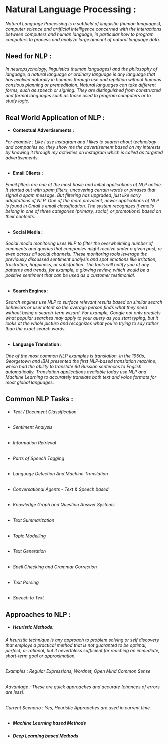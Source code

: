 # **Natural Language Processing :**                                                                                                                                         
###### Natural Language Processing is a subfield of linguistic (human languages), computer science and artificial intelligence concerned with the interactions between computers and human language, in particular how to program computers to process and analyze large amount of natural language data.
                  
## Need for NLP :                                                                                                                                                
###### In neuropsychology, linguistics (human languages) and the philosophy of language, a natural language or ordinary language is any language that has evolved naturally in humans through use and repitition without humans consious planning or premeditaion. Natural languages can take different forms, such as speech or signing. They are distinguished from constructed and formal languages such as those used to program computers or to study logic.

## Real World Application of NLP :
- #### Contextual Advertisements :                                     
###### For example : Like I use instagram and I likes to search about technology and companies so, they show me the advertisement based on my interests by knowing it through my activities on instagram which is called as targeted advertisements.                                                            
+ #### Email Clients :                                  
###### Email filters are one of the most basic and initial applications of NLP online. It started out with spam filters, uncovering certain words or phrases that signal a spam message. But filtering has upgraded, just like early adaptations of NLP. One of the more prevalent, newer applications of NLP is found in Gmail's email classification. The system recognizes if emails belong in one of three categories (primary, social, or promotions) based on their contents.
* #### Social Media : 
###### Social media monitoring uses NLP to filter the overwhelming number of comments and queries that companies might receive under a given post, or even across all social channels. These monitoring tools leverage the previously discussed sentiment analysis and spot emotions like irritation, frustration, happiness, or satisfaction. The tools will notify you of any patterns and trends, for example, a glowing review, which would be a positive sentiment that can be used as a customer testimonial.
- #### Search Engines : 
###### Search engines use NLP to surface relevant results based on similar search behaviors or user intent so the average person finds what they need without being a search-term wizard. For example, Google not only predicts what popular searches may apply to your query as you start typing, but it looks at the whole picture and recognizes what you’re trying to say rather than the exact search words.
+ #### Language Translation :
###### One of the most common NLP examples is translation. In the 1950s, Georgetown and IBM presented the first NLP-based translation machine, which had the ability to translate 60 Russian sentences to English automatically. Translation applications available today use NLP and Machine Learning to accurately translate both text and voice formats for most global languages.

## Common NLP Tasks :
- ######      Text / Document Classification
+ ###### Sentiment Analysis
* ###### Information Retrieval
- ######   Parts of Speech Tagging
+ ###### Language Detection And Machine Translation
* ###### Conversational Agents - Text & Speech based
- ###### Knowledge Graph and Question Answer Systems
+ ###### Text Summarization
* ###### Topic Modelling
- ###### Text Generation
+ ###### Spell Checking and Grammar Correction
* ###### Text Parsing
- ###### Speech to Text

## Approaches to NLP :
- ##### Heuristic Methods: 
###### A heuristic technique is any approach to problem solving or self discovery that employs a practical method that is not guaranted to be optimal, perfect, or rational, but it neverthless sufficient for reaching an immediate, short-term goal or approximation. 
###### Examples : Regular Expressions, Wordnet, Open Mind Common Sense                                                                                                                                          
###### Advantage : These are quick approaches and accurate (chances of errors are less).                                                               
###### Current Scenario :  Yes, Heuristic Approaches are used in current time.
+ ##### Machine Learning based Methods
* ##### Deep Learning based Methods

